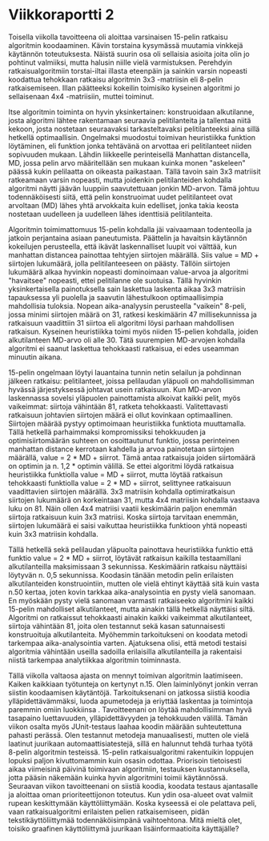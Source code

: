 Viikkoraportti 2
=======

Toisella viikolla tavoitteena oli aloittaa varsinaisen 15-pelin ratkaisu algoritmin koodaaminen. Kävin torstaina kysymässä
muutamia vinkkejä käytännön toteutuksesta. Näistä suurin osa oli sellaisia asioita joita olin jo pohtinut valmiiksi, mutta
halusin niille vielä varmistuksen. Perehdyin ratkaisualgoritmiin torstai-iltai illasta eteenpäin ja sainkin varsin nopeasti
koodattua tehokkaan ratkaisu algoritmin 3x3 -matriisin eli 8-pelin ratkaisemiseen.  Illan päätteeksi kokeilin toimisiko kyseinen algoritmi jo sellaisenaan 4x4 -matriisiin, muttei toiminut. 

Itse algoritmin toiminta on hyvin yksinkertainen: konstruoidaan alkutilanne, josta algoritmi lähtee rakentamaan seuraavia pelitilanteita ja tallentaa niitä kekoon, josta nostetaan seuraavaksi tarkasteltavaksi pelitilanteeksi aina sillä hetkellä optimaallisin. Ongelmaksi muodostui toimivan heuristiikka funktion löytäminen, eli funktion jonka tehtävänä on arvottaa eri pelitilanteet niiden sopivuuden mukaan. Lähdin liikkeelle perinteisellä Manhattan distancella, MD, jossa pelin arvo määritellään sen mukaan kuinka monen "askeleen" päässä kukin pelilaatta on oikeasta paikastaan. Tällä tavoin sain 3x3 matriisit ratkeamaan varsin nopeasti, mutta joidenkin pelitilanteiden kohdalla algoritmi näytti jäävän luuppiin saavutettuaan jonkin MD-arvon. Tämä johtuu todennäköisesti siitä, että pelin konstruoimat uudet pelitilanteet ovat arvoltaan (MD) lähes yhtä arvokkaita kuin edelliset, jonka takia keosta nostetaan uudelleen ja uudelleen lähes identtisiä pelitilanteita.

Algoritmin toimimattomuus 15-pelin kohdalla jäi vaivaamaan todenteolla ja jatkoin perjantaina asiaan paneutumista. Päättelin ja havaitsin käytännön kokeilujen perusteella, että ikävät laskennalliset luupit voi välttää, kun manhattan distancea painottaa tehtyjen siirtojen määrällä. Siis value = MD + siirtojen lukumäärä, jolla pelitilanteeseen on päästy. Tällöin siirtojen lukumäärä alkaa hyvinkin nopeasti dominoimaan value-arvoa ja algoritmi "havaitsee" nopeasti, ettei pelitilanne ole suotuisa. Tällä hyvinkin yksinkertaisella painotuksella sain laskettua laskenta aikaa 3x3 matriisin tapauksessa yli puolella ja saavutin lähestulkoon optimaallisimpia mahdollisia tuloksia. Nopean aika-analyysin perusteella "vaikein" 8-peli, jossa minimi siirtojen määrä on 31, ratkesi keskimäärin 47 millisekunnissa ja ratkaisuun vaadittiin 31 siirtoa eli algoritmi löysi parhaan mahdollisen ratkaisun. Kyseinen heuristiikka toimi myös niiden 15-pelien kohdalla, joiden alkutilanteen MD-arvo oli alle 30. Tätä suurempien MD-arvojen kohdalla algoritmi ei saanut laskettua tehokkaasti ratkaisua, ei edes useamman minuutin aikana. 

15-pelin ongelmaan löytyi lauantaina tunnin netin selailun ja pohdinnan jälkeen ratkaisu: pelitilanteet, joissa pelilaudan yläpuoli on mahdollisimman hyvässä järjestyksessä johtavat usein ratkaisuun. Kun MD-arvon laskennassa sovelsi yläpuolen painottamista alkoivat kaikki pelit, myös vaikeimmat: siirtoja vähintään 81, ratketa tehokkaasti. Valitettavasti ratkaisuun johtavien siirtojen määrä ei ollut kovinkaan optimaallinen. Siirtojen määrää pystyy optimoimaan heuristiikka funktiota muuttamalla. Tällä hetkellä parhaimmaksi kompromissiksi tehokkuuden ja optimisiirtomäärän suhteen on osoittautunut funktio, jossa perinteinen manhattan distance kerrotaan kahdella ja arvoa painotetaan siirtojen määrällä, value = 2 * MD + siirrot. Tämä antaa ratkaisuja joiden siirtomäärä on optimin ja n. 1,2 * optimin välillä. Se ettei algoritmi löydä ratkaisua heuristiikka funktiolla value = MD + siirrot, mutta löytää ratkaisun tehokkaasti funktiolla value = 2 * MD + siirrot, selittynee ratkaisuun vaadittavien siirtojen määrällä. 3x3 matriisin kohdalla optimiratkaisun siirtojen lukumäärä on korkeintaan 31, mutta 4x4 matriisin kohdalla vastaava luku on 81. Näin ollen 4x4 matriisi vaatii keskimäärin paljon enemmän siirtoja ratkaisuun kuin 3x3 matriisi. Koska siirtoja tarvitaan enemmän, siirtojen lukumäärä ei saisi vaikuttaa heuristiikka funktioon yhtä nopeasti kuin 3x3 matriisin kohdalla. 

Tällä hetkellä sekä pelilaudan yläpuolta painottava heuristiikka funktio että funktio value = 2 * MD + siirrot, löytävät ratkaisun kaikilla testaamillani alkutilanteilla maksimissaan 3 sekunnissa. Keskimäärin ratkaisu näyttäisi löytyvän n. 0,5 sekunnissa. Koodasin tänään metodin pelin erilaisten alkutilanteiden konstruointiin, mutten ole vielä ehtinyt käyttää sitä kuin vasta n.50 kertaa, joten kovin tarkkaa aika-analysointia en pysty vielä sanomaan. En myöskään pysty vielä sanomaan varmasti ratkaiseeko algoritmini kaikki 15-pelin mahdolliset alkutilanteet, mutta ainakin tällä hetkellä näyttäisi siltä. Algoritmi on ratkaissut tehokkaasti ainakin kaikki vaikeimmat alkutilanteet, siirtoja vähintään 81, joita olen testannut sekä kasan satunnaisesti konstruoituja alkutilanteita. Myöhemmin tarkoitukseni on koodata metodi tarkempaa aika-analysointia varten. Ajatuksena olisi, että metodi testaisi algoritmia vähintään useilla sadoilla erilaisilla alkutilanteilla ja rakentaisi niistä tarkempaa analytiikkaa algoritmin toiminnasta.

Tällä viikolla valtaosa ajasta on mennyt toimivan algoritmin laatimiseen. Kaiken kaikkiaan työtunteja on kertynyt n.15.  Olen laiminlyönyt jonkin verran siistin koodaamisen käytäntöjä. Tarkoituksenani on jatkossa siistiä koodia ylläpidettävämmäksi, luoda apumetodeja ja eriyttää laskentaa ja toimintoja paremmin omiin luokkiinsa . Tavoitteenani on löytää mahdollisimman hyvä tasapaino luettavuuden, ylläpidettävyyden ja tehokkuuden välillä. Tämän viikon osalta myös JUnit-testaus laahaa koodin määrään suhteutettuna pahasti perässä. Olen testannut metodeja manuaalisesti, mutten ole vielä laatinut juurikaan automaattisiatestejä, sillä en halunnut tehdä turhaa työtä 8-pelin algoritmin testeissä. 15-pelin ratkaisualgoritmi rakentuikin loppujen lopuksi paljon kivuttomammin kuin osasin odottaa. Priorisoin tietoisesti aikaa viimeisinä päivinä toimivaan algoritmiin, testauksen kustannuksella, jotta pääsin näkemään kuinka hyvin algoritmini toimii käytännössä. Seuraavan viikon tavoitteenani on siistiä koodia, koodata testaus ajantasalle ja aloittaa oman prioriteettijonon toteutus. Kun ydin osa-alueet ovat valmiit rupean keskittymään käyttöliittymään. Koska kyseessä ei ole pelattava peli, vaan ratkaisualgoritmi erilaisten pelien ratkaisemiseen, pidän tekstikäyttöliittymää todennäköisimpänä vaihtoehtona. Mitä mieltä olet, toisiko graafinen käyttöliittymä juurikaan lisäinformaatioita käyttäjälle? 
